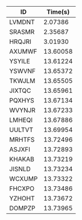 |ID|Time(s)|
|-|-|
|LVMDNT|2.07386|
|SRASMR|2.35687|
|HRQJRI|3.01930|
|AXUMWF|13.60058|
|YSYILE|13.61224|
|YSWVNF|13.65372|
|TKWJLM|13.65505|
|JIXTQC|13.65961|
|PQXHYS|13.67134|
|WVYNJR|13.67233|
|LMHEQI|13.67886|
|UULTVT|13.69954|
|MRHTFS|13.72496|
|ASJXFI|13.72893|
|KHAKAB|13.73219|
|JISNLD|13.73234|
|WCXUMP|13.73322|
|FHCXPO|13.73486|
|YZHOHT|13.73672|
|DOMPZP|13.73965|
